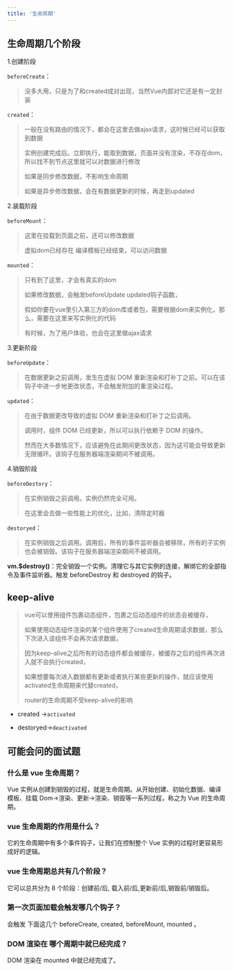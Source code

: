```yaml
---
title: '生命周期'
---
```


## 生命周期几个阶段

1.创建阶段

`beforeCreate`：

 > 没多大用，只是为了和created成对出现，当然Vue内部对它还是有一定封装

`created`：
 
> 一般在没有路由的情况下，都会在这里去做ajax请求，这时候已经可以获取到数据
> 
> 实例创建完成后。立即执行，能取到数据，页面并没有渲染，不存在dom，所以找不到节点这里就可以对数据进行修改
>
> 如果是同步修改数据，不影响生命周期
>
> 如果是异步修改数据，会在有数据更新的时候，再走到updated

2.装载阶段

`beforeMount`：

> 这里在挂载到页面之前，还可以修改数据
> 
> 虚拟dom已经存在 编译模板已经结束，可以访问数据

`mounted`：
 
> 只有到了这里，才会有真实的dom
>
> 如果修改数据，会触发beforeUpdate updated钩子函数，
> 
> 假如你要在vue里引入第三方的dom库或者包，需要根据dom来实例化，那么，需要在这里来写实例化的代码
> 
> 有时候，为了用户体验，也会在这里做ajax请求

3.更新阶段

`beforeUpdate`：
 
> 在数据更新之前调用，发生在虚拟 DOM 重新渲染和打补丁之前。可以在该钩子中进一步地更改状态，不会触发附加的重渲染过程。

`updated`：
 
> 在由于数据更改导致的虚拟 DOM 重新渲染和打补丁之后调用。
> 
> 调用时，组件 DOM 已经更新，所以可以执行依赖于 DOM 的操作。
> 
> 然而在大多数情况下，应该避免在此期间更改状态，因为这可能会导致更新无限循环。该钩子在服务器端渲染期间不被调用。

4.销毁阶段

`beforeDestory`：

> 在实例销毁之前调用。实例仍然完全可用。
> 
> 在这里会去做一些性能上的优化，比如，清除定时器
> 
`destoryed`：

>  在实例销毁之后调用。调用后，所有的事件监听器会被移除，所有的子实例也会被销毁。该钩子在服务器端渲染期间不被调用。

**vm.$destroy()**：完全销毁一个实例。清理它与其它实例的连接，解绑它的全部指令及事件监听器。触发 beforeDestroy 和 destroyed 的钩子。

## keep-alive

> vue可以使用<keep-alive></keep-alive>组件包裹动态组件，包裹之后动态组件的状态会被缓存，
>
> 如果使用动态组件渲染的某个组件使用了created生命周期请求数据，那么下次进入该组件不会再次请求数据，
>
> 因为keep-alive之后所有的动态组件都会被缓存，被缓存之后的组件再次进入就不会执行created，
>
> 如果想要每次进入数据都有更新或者执行某些更新的操作，就应该使用activated生命周期来代替created，
>
> router的生命周期不受keep-alive的影响

* created ->`activated`

* destoryed->`deactivated`

## 可能会问的面试题

### 什么是 vue 生命周期？

Vue 实例从创建到销毁的过程，就是生命周期。从开始创建、初始化数据、编译模板、挂载 Dom→渲染、更新→渲染、销毁等一系列过程，称之为 Vue 的生命周期。

### vue 生命周期的作用是什么？

它的生命周期中有多个事件钩子，让我们在控制整个 Vue 实例的过程时更容易形成好的逻辑。

### vue 生命周期总共有几个阶段？

它可以总共分为 8 个阶段：创建前/后, 载入前/后,更新前/后,销毁前/销毁后。

### 第一次页面加载会触发哪几个钩子？

会触发 下面这几个 beforeCreate, created, beforeMount, mounted 。

### DOM 渲染在 哪个周期中就已经完成？

DOM 渲染在 mounted 中就已经完成了。
